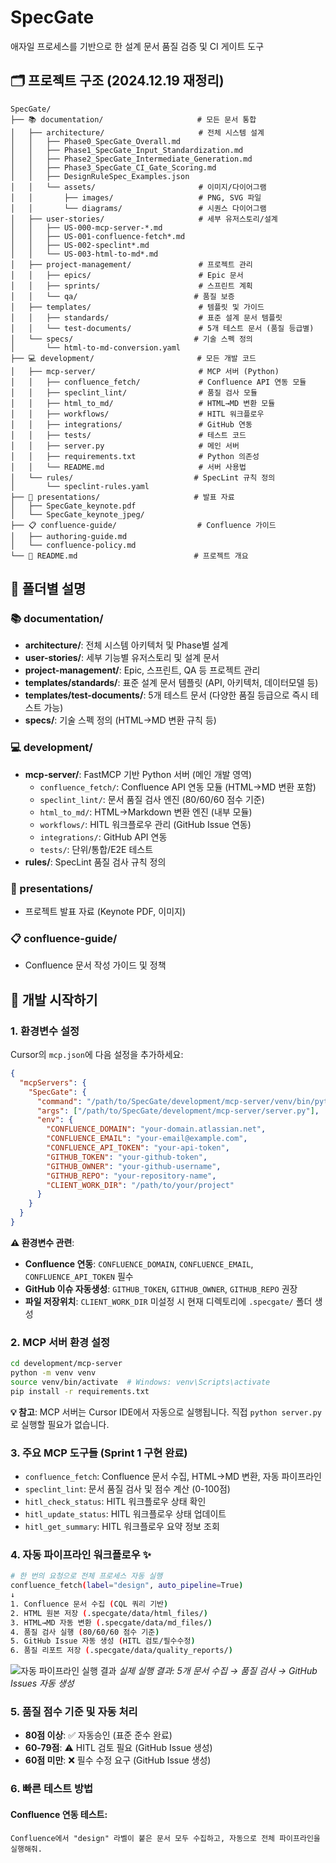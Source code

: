 # SpecGate

애자일 프로세스를 기반으로 한 설계 문서 품질 검증 및 CI 게이트 도구

## 🗂️ 프로젝트 구조 (2024.12.19 재정리)

```
SpecGate/
├── 📚 documentation/                     # 모든 문서 통합
│   ├── architecture/                     # 전체 시스템 설계
│   │   ├── Phase0_SpecGate_Overall.md
│   │   ├── Phase1_SpecGate_Input_Standardization.md
│   │   ├── Phase2_SpecGate_Intermediate_Generation.md
│   │   ├── Phase3_SpecGate_CI_Gate_Scoring.md
│   │   ├── DesignRuleSpec_Examples.json
│   │   └── assets/                       # 이미지/다이어그램
│   │       ├── images/                   # PNG, SVG 파일
│   │       └── diagrams/                 # 시퀀스 다이어그램
│   ├── user-stories/                     # 세부 유저스토리/설계
│   │   ├── US-000-mcp-server-*.md
│   │   ├── US-001-confluence-fetch*.md
│   │   ├── US-002-speclint*.md
│   │   └── US-003-html-to-md*.md
│   ├── project-management/               # 프로젝트 관리
│   │   ├── epics/                        # Epic 문서
│   │   ├── sprints/                      # 스프린트 계획
│   │   └── qa/                          # 품질 보증
│   ├── templates/                        # 템플릿 및 가이드
│   │   ├── standards/                    # 표준 설계 문서 템플릿
│   │   └── test-documents/               # 5개 테스트 문서 (품질 등급별)
│   └── specs/                           # 기술 스펙 정의
│       └── html-to-md-conversion.yaml
├── 💻 development/                       # 모든 개발 코드
│   ├── mcp-server/                       # MCP 서버 (Python)
│   │   ├── confluence_fetch/             # Confluence API 연동 모듈
│   │   ├── speclint_lint/                # 품질 검사 모듈
│   │   ├── html_to_md/                   # HTML→MD 변환 모듈
│   │   ├── workflows/                    # HITL 워크플로우
│   │   ├── integrations/                 # GitHub 연동
│   │   ├── tests/                        # 테스트 코드
│   │   ├── server.py                     # 메인 서버
│   │   ├── requirements.txt              # Python 의존성
│   │   └── README.md                     # 서버 사용법
│   └── rules/                           # SpecLint 규칙 정의
│       └── speclint-rules.yaml
├── 🎥 presentations/                     # 발표 자료
│   ├── SpecGate_keynote.pdf
│   └── SpecGate_keynote_jpeg/
├── 📋 confluence-guide/                  # Confluence 가이드
│   ├── authoring-guide.md
│   └── confluence-policy.md
└── 📄 README.md                          # 프로젝트 개요
```

## 📂 폴더별 설명

### 📚 documentation/
- **architecture/**: 전체 시스템 아키텍처 및 Phase별 설계
- **user-stories/**: 세부 기능별 유저스토리 및 설계 문서
- **project-management/**: Epic, 스프린트, QA 등 프로젝트 관리
- **templates/standards/**: 표준 설계 문서 템플릿 (API, 아키텍처, 데이터모델 등)
- **templates/test-documents/**: 5개 테스트 문서 (다양한 품질 등급으로 즉시 테스트 가능)
- **specs/**: 기술 스펙 정의 (HTML→MD 변환 규칙 등)

### 💻 development/
- **mcp-server/**: FastMCP 기반 Python 서버 (메인 개발 영역)
  - `confluence_fetch/`: Confluence API 연동 모듈 (HTML→MD 변환 포함)
  - `speclint_lint/`: 문서 품질 검사 엔진 (80/60/60 점수 기준)
  - `html_to_md/`: HTML→Markdown 변환 엔진 (내부 모듈)
  - `workflows/`: HITL 워크플로우 관리 (GitHub Issue 연동)
  - `integrations/`: GitHub API 연동
  - `tests/`: 단위/통합/E2E 테스트
- **rules/**: SpecLint 품질 검사 규칙 정의

### 🎥 presentations/
- 프로젝트 발표 자료 (Keynote PDF, 이미지)

### 📋 confluence-guide/
- Confluence 문서 작성 가이드 및 정책

## 🚀 개발 시작하기

### 1. 환경변수 설정

Cursor의 `mcp.json`에 다음 설정을 추가하세요:

```json
{
  "mcpServers": {
    "SpecGate": {
      "command": "/path/to/SpecGate/development/mcp-server/venv/bin/python",
      "args": ["/path/to/SpecGate/development/mcp-server/server.py"],
      "env": {
        "CONFLUENCE_DOMAIN": "your-domain.atlassian.net",
        "CONFLUENCE_EMAIL": "your-email@example.com", 
        "CONFLUENCE_API_TOKEN": "your-api-token",
        "GITHUB_TOKEN": "your-github-token",
        "GITHUB_OWNER": "your-github-username",
        "GITHUB_REPO": "your-repository-name",
        "CLIENT_WORK_DIR": "/path/to/your/project"
      }
    }
  }
}
```

**⚠️ 환경변수 관련**: 
- **Confluence 연동**: `CONFLUENCE_DOMAIN`, `CONFLUENCE_EMAIL`, `CONFLUENCE_API_TOKEN` 필수
- **GitHub 이슈 자동생성**: `GITHUB_TOKEN`, `GITHUB_OWNER`, `GITHUB_REPO` 권장
- **파일 저장위치**: `CLIENT_WORK_DIR` 미설정 시 현재 디렉토리에 `.specgate/` 폴더 생성

### 2. MCP 서버 환경 설정
```bash
cd development/mcp-server
python -m venv venv
source venv/bin/activate  # Windows: venv\Scripts\activate
pip install -r requirements.txt
```

**💡 참고**: MCP 서버는 Cursor IDE에서 자동으로 실행됩니다. 직접 `python server.py`로 실행할 필요가 없습니다.

### 3. 주요 MCP 도구들 (Sprint 1 구현 완료)
- `confluence_fetch`: Confluence 문서 수집, HTML→MD 변환, 자동 파이프라인
- `speclint_lint`: 문서 품질 검사 및 점수 계산 (0-100점)
- `hitl_check_status`: HITL 워크플로우 상태 확인
- `hitl_update_status`: HITL 워크플로우 상태 업데이트
- `hitl_get_summary`: HITL 워크플로우 요약 정보 조회

### 4. 자동 파이프라인 워크플로우 ✨
```bash
# 한 번의 요청으로 전체 프로세스 자동 실행
confluence_fetch(label="design", auto_pipeline=True)
↓
1. Confluence 문서 수집 (CQL 쿼리 기반)
2. HTML 원본 저장 (.specgate/data/html_files/)
3. HTML→MD 자동 변환 (.specgate/data/md_files/)
4. 품질 검사 실행 (80/60/60 점수 기준)
5. GitHub Issue 자동 생성 (HITL 검토/필수수정)
6. 품질 리포트 저장 (.specgate/data/quality_reports/)
```

![자동 파이프라인 실행 결과](documentation/assets/screenshots/demo_2.png)
*실제 실행 결과: 5개 문서 수집 → 품질 검사 → GitHub Issues 자동 생성*

### 5. 품질 점수 기준 및 자동 처리
- **80점 이상**: ✅ 자동승인 (표준 준수 완료)
- **60-79점**: ⚠️ HITL 검토 필요 (GitHub Issue 생성)
- **60점 미만**: ❌ 필수 수정 요구 (GitHub Issue 생성)

### 6. 빠른 테스트 방법
#### Confluence 연동 테스트:
```
Confluence에서 "design" 라벨이 붙은 문서 모두 수집하고, 자동으로 전체 파이프라인을 실행해줘.
```